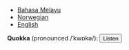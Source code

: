 * [Bahasa Melayu](malay/index.md)
* [Norwegian](norwegian/index.md)
* [English](english.md)

**Quokka** (pronounced /ˈkwɒkə/): <button onclick="speakText('quokka')">Listen</button>

<script>
    function speakText(text) {
        if ('speechSynthesis' in window) {
            const utterance = new SpeechSynthesisUtterance(text);
            utterance.lang = 'en-US'; // You can change the language here
            window.speechSynthesis.speak(utterance);
        } else {
            alert('Speech synthesis not supported in this browser.');
        }
    }
</script>
